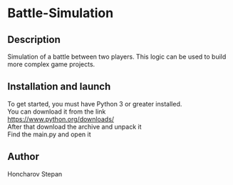 # Battle-Simulation

<h2>Description</h2>

Simulation of a battle between two players. 
This logic can be used to build more complex game projects.


<h2>Installation and launch</h2>

To get started, you must have Python 3 or greater installed.</br>
You can download it from the link</br>
https://www.python.org/downloads/</br>
After that download the archive and unpack it</br>
Find the main.py and open it

<h2>Author</h2>
Honcharov Stepan

